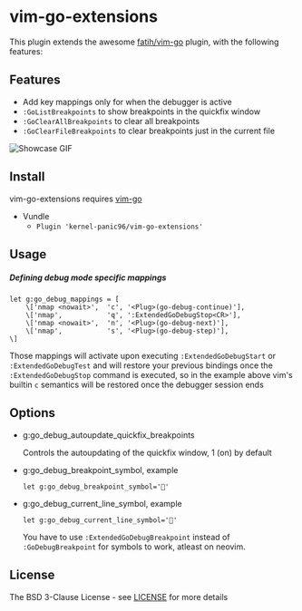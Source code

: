 # vim-go-extensions

This plugin extends the awesome [fatih/vim-go](https://github.com/fatih/vim-go) plugin, with the following features:

## Features
* Add key mappings only for when the debugger is active
* `:GoListBreakpoints` to show breakpoints in the quickfix window
* `:GoClearAllBreakpoints` to clear all breakpoints
* `:GoClearFileBreakpoints` to clear breakpoints just in the current file

![Showcase GIF](https://user-images.githubusercontent.com/17802702/60736923-6b28f080-9f61-11e9-8f90-8e353bfce819.gif)

## Install

vim-go-extensions requires [vim-go](https://github.com/fatih/vim-go)

* Vundle
    * `Plugin 'kernel-panic96/vim-go-extensions'`

## Usage

##### Defining debug mode specific mappings

```vimscript
let g:go_debug_mappings = [
    \['nmap <nowait>',  'c', '<Plug>(go-debug-continue)'],
    \['nmap',           'q', ':ExtendedGoDebugStop<CR>'],
    \['nmap <nowait>',  'n', '<Plug>(go-debug-next)'],
    \['nmap',           's', '<Plug>(go-debug-step)'],
\]
```
Those mappings will activate upon executing `:ExtendedGoDebugStart` or `:ExtendedGoDebugTest` and will restore your previous
bindings once the `:ExtendedGoDebugStop` command is executed, so in the example above vim's builtin `c` semantics will
be restored once the debugger session ends

## Options

* g:go_debug_autoupdate_quickfix_breakpoints

    Controls the autoupdating of the quickfix window, 1 (on) by default

* g:go_debug_breakpoint_symbol, example
    
    ```
    let g:go_debug_breakpoint_symbol='👻'
    ```

* g:go_debug_current_line_symbol, example

    ```
    let g:go_debug_current_line_symbol='💩'
    ```

    You have to use `:ExtendedGoDebugBreakpoint` instead of `:GoDebugBreakpoint` for symbols to work,
    atleast on neovim.

## License

The BSD 3-Clause License - see [LICENSE](https://github.com/kernel-panic96/vim-go-debug-extender/blob/master/LICENSE) for more details
